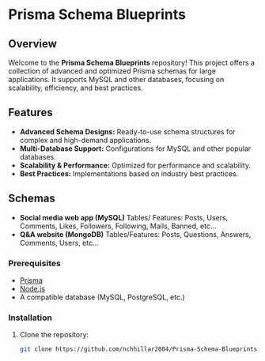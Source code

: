 # Prisma Schema Blueprints

## Overview

Welcome to the **Prisma Schema Blueprints** repository! This project offers a collection of advanced and optimized Prisma schemas for large applications. It supports MySQL and other databases, focusing on scalability, efficiency, and best practices.

## Features

- **Advanced Schema Designs:** Ready-to-use schema structures for complex and high-demand applications.
- **Multi-Database Support:** Configurations for MySQL and other popular databases.
- **Scalability & Performance:** Optimized for performance and scalability.
- **Best Practices:** Implementations based on industry best practices.

## Schemas
- **Social media web app (MySQL)** Tables/ Features: Posts, Users, Comments, Likes, Followers, Following, Mails, Banned, etc...
- **Q&A website (MongoDB)** Tables/Features: Posts, Questions, Answers, Comments, Users, etc...

### Prerequisites

- [Prisma](https://www.prisma.io/)
- [Node.js](https://nodejs.org/)
- A compatible database (MySQL, PostgreSQL, etc.)

### Installation

1. Clone the repository:
   ```bash
   git clone https://github.com/nchhillar2004/Prisma-Schema-Blueprints.git
